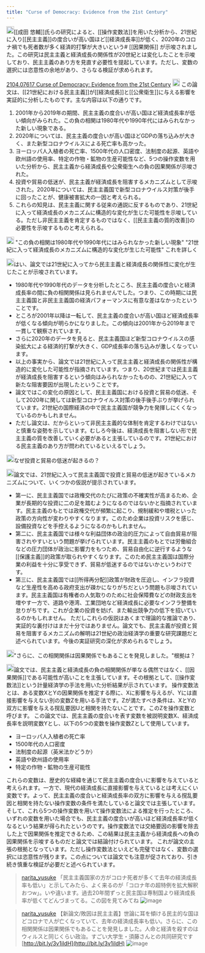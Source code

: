 ```yaml
---
title: "Curse of Democracy: Evidence from the 21st Century"
---
```


<img src='https://scrapbox.io/api/pages/nishio/claude/icon' alt='claude.icon' height="19.5"/>[[成田 悠輔]]氏らの研究によると、[[操作変数法]]を用いた分析から、21世紀に入り[[民主主義]]の度合いが高い国ほど[[経済成長率]]が低く、2020年のコロナ禍でも死者数が多く経済的打撃が大きいという# [[因果関係]]
が示唆されました。この研究は民主主義と経済成長の関係性が20世紀とは変化したことを示唆しており、民主主義のあり方を見直す必要性を提起しています。ただし、変数の選択には恣意性の余地があり、さらなる検証が求められます。

[2104.07617 Curse of Democracy: Evidence from the 21st Century](https://arxiv.org/abs/2104.07617)
<img src='https://scrapbox.io/api/pages/nishio/claude/icon' alt='claude.icon' height="19.5"/>
この論文は、[[21世紀における民主主義]]が[[経済成長]]と[[公衆衛生]]に与える影響を実証的に分析したものです。主な内容は以下の通りです。
1. 2001年から2019年の期間、民主主義の度合いが高い国ほど経済成長率が低い傾向がみられた。この負の相関は1980年代や1990年代にはみられなかった新しい現象である。
2. 2020年については、民主主義の度合いが高い国ほどGDPの落ち込みが大きく、また新型コロナウイルスによる死亡率も高かった。
3. ヨーロッパ人入植者の死亡率、1500年代の人口密度、法制度の起源、英語や欧州語の使用率、特定の作物・鉱物の生産可能性など、5つの操作変数を用いた分析から、民主主義から経済成長や公衆衛生への負の因果関係が示唆された。
4. 投資や貿易の低迷が、民主主義が経済成長を阻害するメカニズムとして示唆された。2020年については、民主主義国で新型コロナウイルス対策が後手に回ったことが、健康被害拡大の一因と考えられる。
5. これらの知見は、民主主義に関する従来の通説に反するものであり、21世紀に入って経済成長のメカニズムに構造的な変化が生じた可能性を示唆している。ただし非民主主義を肯定するものではなく、[[民主主義の質的改善]]の必要性を示唆するものと考えられる。

<img src='https://scrapbox.io/api/pages/nishio/nishio/icon' alt='nishio.icon' height="19.5"/>
"この負の相関は1980年代や1990年代にはみられなかった新しい現象"
"21世紀に入って経済成長のメカニズムに構造的な変化が生じた可能性"
これを詳しく

<img src='https://scrapbox.io/api/pages/nishio/claude/icon' alt='claude.icon' height="19.5"/>はい、論文では21世紀に入ってから民主主義と経済成長の関係性に変化が生じたことが示唆されています。
- 1980年代や1990年代のデータを分析したところ、民主主義の度合いと経済成長率の間に負の相関関係は見られませんでした。つまり、この時期には民主主義国と非民主主義国の経済パフォーマンスに有意な差はなかったということです。
- ところが2001年以降は一転して、民主主義の度合いが高い国ほど経済成長率が低くなる傾向が明らかになりました。この傾向は2001年から2019年まで一貫して観察されています。
- さらに2020年のデータを見ると、民主主義国ほど新型コロナウイルスの感染拡大による経済的打撃が大きく、GDP成長率の落ち込みが激しくなっています。
- 以上の事実から、論文では21世紀に入って民主主義と経済成長の関係性が構造的に変化した可能性が指摘されています。つまり、20世紀までは民主主義が経済成長を阻害するという傾向はみられなかったものの、21世紀に入って新たな阻害要因が出現したということです。
- 論文ではこの変化の原因として、民主主義国における投資と貿易の低迷、そして2020年に関しては新型コロナウイルス対策の後手後手ぶりが挙げられています。21世紀の国際経済の中で民主主義国が競争力を発揮しにくくなっているのかもしれません。
- ただし論文は、だからといって非民主主義的な体制を肯定するわけではないと慎重な姿勢を示しています。むしろ今後は、経済成長を阻害しない形で民主主義の質を改善していく必要があると主張しているのです。21世紀における民主主義のあり方が問われているといえるでしょう。

<img src='https://scrapbox.io/api/pages/nishio/nishio/icon' alt='nishio.icon' height="19.5"/>なぜ投資と貿易の低迷が起きるの？

<img src='https://scrapbox.io/api/pages/nishio/claude/icon' alt='claude.icon' height="19.5"/>論文では、21世紀に入って民主主義国で投資と貿易の低迷が起きているメカニズムについて、いくつかの仮説が提示されています。
- 第一に、民主主義国では政権交代のたびに政策の不確実性が高まるため、企業が長期的な投資に二の足を踏むようになるのではないかと指摘されています。民主主義のもとでは政権交代が頻繁に起こり、規制緩和や増税といった政策の方向性が変わりやすくなります。このため企業は投資リスクを感じ、設備投資などを手控えるようになるのかもしれません。
- 第二に、民主主義国では様々な利益団体の政治的圧力によって自由貿易が阻害されやすいという問題が挙げられています。民主主義のもとでは労働組合などの圧力団体が政治に影響力をもつため、貿易自由化に逆行するような[[保護主義]]的政策が取られやすくなります。このため民主主義国は国際分業の利益を十分に享受できず、貿易が低迷するのではないかというわけです。
- 第三に、民主主義国では[[所得再分配]]政策が財政を圧迫し、インフラ投資など生産性を高める政府支出が疎かになりがちだという問題も示唆されています。民主主義国は有権者の人気取りのために社会保障費などの財政支出を増やす一方で、道路や港湾、工業団地など経済成長に必要なインフラ整備を怠りがちです。これが企業の投資を妨げ、また輸出競争力の低下を招いているのかもしれません。
ただしこれらの仮説はあくまで理論的な推論であり、実証的な裏付けはまだ十分ではありません。論文でも、民主主義が投資と貿易を阻害するメカニズムの解明は21世紀の政治経済学の重要な研究課題だと述べられています。今後の実証研究の深化が求められるでしょう。

<img src='https://scrapbox.io/api/pages/nishio/nishio/icon' alt='nishio.icon' height="19.5"/>"さらに、この相関関係は因果関係でもあることを発見しました。"根拠は？

<img src='https://scrapbox.io/api/pages/nishio/claude/icon' alt='claude.icon' height="19.5"/>論文では、民主主義と経済成長の負の相関関係が単なる偶然ではなく、[[因果関係]]である可能性が高いことを主張しています。その根拠として、[[操作変数法]]という計量経済学の手法を用いた分析結果が示されています。
操作変数法とは、ある変数XとYの因果関係を推定する際に、Xに影響を与えるが、Yには直接影響を与えない別の変数Zを用いる手法です。Zが満たすべき条件は、XとYの双方に影響を与える撹乱要因Uと相関を持たないことです。このZを操作変数と呼びます。
この論文では、民主主義の度合いを表す変数を被説明変数X、経済成長率を説明変数Yとし、以下の5つの変数を操作変数Zとして使用しています。
- ヨーロッパ人入植者の死亡率
- 1500年代の人口密度
- 法制度の起源（英米法かどうか）
- 英語や欧州語の使用率
- 特定の作物・鉱物の生産可能性

これらの変数は、歴史的な経緯を通じて民主主義の度合いに影響を与えていると考えられます。一方で、現代の経済成長に直接影響を与えているとは考えにくい変数です。よって、民主主義の度合いと経済成長率の双方に影響を与える撹乱要因と相関を持たない操作変数の条件を満たしていると論文では主張しています。
そして、これら5つの操作変数を用いて操作変数法による推定を行ったところ、いずれの変数を用いた場合でも、民主主義の度合いが高いほど経済成長率が低くなるという結果が得られたというのです。操作変数法では交絡要因の影響を除去した上で因果関係を推定できるため、この結果は民主主義から経済成長への負の因果関係を示唆するものだと論文では結論付けられています。
これが論文の主張の根拠となっています。ただし操作変数法といえども完璧ではなく、変数の選択には恣意性が残ります。この点については論文でも注意が促されており、引き続き慎重な検証が必要だと述べられています。

> [narita_yusuke](https://twitter.com/narita_yusuke/status/1388378066993369091/photo/1) 「民主主義国家の方がコロナ死者が多くて去年の経済成長率も低い」と示してみたら、よく来るのが「コロナ年の超特例を拡大解釈おつw」。いや違います。過去20年間ずっと民主国は専制国より経済成長率が低くてどんづまってる。この図を見てみてね
>  ![image](https://pbs.twimg.com/media/E0SCe50VUAIkGxN?format=jpg&name=medium#.png)

> [narita_yusuke](https://twitter.com/narita_yusuke/status/1383021490535235587/photo/1) 【新論文/敗因は民主主義】世論に耳を傾ける民主的な国ほどコロナで人が亡くなっていて、去年の経済成長率も低い。さらに、この相関関係は因果関係でもあることを発見しました。人命と経済を殺すのはウィルスと同じくらい政治。すごい大学生・須藤さんとの共同研究です [http://bit.ly/3v1iIdH](http://bit.ly/3v1iIdH)
>  ![image](https://pbs.twimg.com/media/EzF6tsTVkAMoHOF?format=jpg&name=medium#.png)
